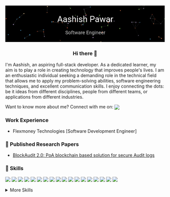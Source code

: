 [![](https://github.com/ashishpawar517/ashishpawar517/blob/d2ccc08ef4fbfe3fd91ee5042b40219c75a9780a/gif.gif)]()

<div align="center">
    <h3> Hi there 👋 </h3>
</div>

I'm Aashish, an aspiring full-stack developer. As a dedicated learner, my aim is to play a role in creating technology that improves people's lives. I am an enthusiastic individual seeking a demanding role in the technical field that allows me to apply my problem-solving abilities, software engineering techniques, and excellent communication skills. I enjoy connecting the dots: be it ideas from different disciplines, people from different teams, or applications from different industries.

<p align=”center”>
  Want to know more about me? Connect with me on: <a href="https://www.linkedin.com/in/ashish-pawar511/"><img align="center" src=https://img.shields.io/badge/LinkedIn-blue?style=flat&logo=linkedin&logoColor=white&labelColor=blue></a>
</p>

### Work Experience
- Flexmoney Technologies [Software Development Engineer]

### 📝 Published Research Papers
- <a href="https://ieeexplore.ieee.org/document/9702378">BlockAudit 2.0: PoA blockchain based solution for secure Audit logs
</a>

### 💼 Skills
![](https://img.shields.io/badge/Code-Data%20Structures-informational?style=flat&logo=datastructures&logoColor=white&color=blue)
![](https://img.shields.io/badge/Code-Design%20Patterns-informational?style=flat&logo=designpatterns&logoColor=white&color=blue)
![](https://img.shields.io/badge/Code-Distributed%20Systems-informational?style=flat&logo=distributedsystems&logoColor=white&color=blue)
![](https://img.shields.io/badge/Code-OOPS-informational?style=flat&logo=oops&logoColor=white&color=blue)
![](https://img.shields.io/badge/Code-Computer%20Networking-informational?style=flat&logo=computernetworking&logoColor=white&color=blue)
![](https://img.shields.io/badge/Programming%20Language-Java-informational?style=flat&logo=java&logoColor=white&color=blue)
![](https://img.shields.io/badge/Programming%20Language-Javascript-informational?style=flat&logo=javascript&logoColor=white&color=blue)
![](https://img.shields.io/badge/Programming%20Language-Python-informational?style=flat&logo=python&logoColor=white&color=blue)
![](https://img.shields.io/badge/Code-MySQL-informational?style=flat&logo=mysql&logoColor=white&color=blue)
![](https://img.shields.io/badge/Code-PostgreSQL-informational?style=flat&logo=postgresql&logoColor=white&color=blue)
![](https://img.shields.io/badge/Code-DBMS-informational?style=flat&logo=dbms&logoColor=white&color=blue)
![](https://img.shields.io/badge/Code-Bash-Scripting-informational?style=flat&logo=bash&logoColor=white&color=blue)
![](https://img.shields.io/badge/Code-Spring%20Boot-informational?style=flat&logo=springboot&logoColor=white&color=blue)
![](https://img.shields.io/badge/Code-Docker-informational?style=flat&logo=docker&logoColor=white&color=blue)
![](https://img.shields.io/badge/Code-Kubernetes-informational?style=flat&logo=kubernetes&logoColor=white&color=blue)
![](https://img.shields.io/badge/Code-AWS-informational?style=flat&logo=aws&logoColor=white&color=blue)
![](https://img.shields.io/badge/Code-Linux-informational?style=flat&logo=linux&logoColor=white&color=blue)
![](https://img.shields.io/badge/Code-Github-informational?style=flat&logo=github&logoColor=white&color=blue)



<details>
<summary>More Skills</summary>
  
![](https://img.shields.io/badge/Programming%20Language-Typescript-informational?style=flat&logo=typescript&logoColor=white&color=blue)
![](https://img.shields.io/badge/Programming%20Language-C++-informational?style=flat&logo=c++&logoColor=white&color=blue)
![](https://img.shields.io/badge/Programming%20Language-C-informational?style=flat&logo=c&logoColor=white&color=blue)
![](https://img.shields.io/badge/Code-Redis-informational?style=flat&logo=redis&logoColor=white&color=blue)
![](https://img.shields.io/badge/Code-MongoDB-informational?style=flat&logo=mongodb&logoColor=white&color=blue)
![](https://img.shields.io/badge/Code-NodeJS-informational?style=flat&logo=nodejs&logoColor=white&color=blue)
![](https://img.shields.io/badge/Code-Flask-informational?style=flat&logo=flask&logoColor=white&color=blue)
![](https://img.shields.io/badge/Programming%20Language-HTML-informational?style=flat&logo=html&logoColor=white&color=blue)
![](https://img.shields.io/badge/Code-JSON-informational?style=flat&logo=json&logoColor=white&color=blue)
![](https://img.shields.io/badge/Code-Apache%20Spark-informational?style=flat&logo=apachespark&logoColor=white&color=blue)
![](https://img.shields.io/badge/Code-MacOS-informational?style=flat&logo=macos&logoColor=white&color=blue)
![](https://img.shields.io/badge/Code-Selenium-informational?style=flat&logo=selenium&logoColor=white&color=blue)
![](https://img.shields.io/badge/Code-Express-informational?style=flat&logo=express&logoColor=white&color=blue)
![](https://img.shields.io/badge/Code-Postman-informational?style=flat&logo=postman&logoColor=white&color=blue)
![](https://img.shields.io/badge/Code-Jira-informational?style=flat&logo=jira&logoColor=white&color=blue)
![](https://img.shields.io/badge/Code-VSCode-informational?style=flat&logo=visualstudiocode&logoColor=white&color=blue)

</details>
